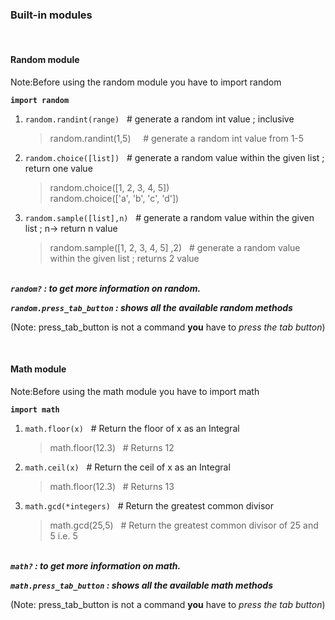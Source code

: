 ### Built-in modules

&nbsp;
#### Random module

Note:Before using the random module you have to import random

**`import random`**

1. `random.randint(range)` &nbsp; # generate a random int value ; inclusive 

    >random.randint(1,5)  &nbsp;  &nbsp; # generate a random int value from 1-5  

2. `random.choice([list])` &nbsp; #  generate a random value within the given list ; return one value  

    >random.choice([1, 2, 3, 4, 5])  
    >random.choice(['a', 'b', 'c', 'd'])  

3. `random.sample([list],n)`  &nbsp; #  generate a random value within the given list ; n-> return n value

    >random.sample([1, 2, 3, 4, 5] ,2)  &nbsp; #  generate a random value within the given list ; returns 2 value

&nbsp;  
***`random?` : to get more information on random.***  

***`random.press_tab_button` : shows all the available random methods***  

(Note: press_tab_button is not a command **you** have to *press the tab button*)

&nbsp;
#### Math module

Note:Before using the math module you have to import math

**`import math`**

1. `math.floor(x)` &nbsp; # Return the floor of x as an Integral

    > math.floor(12.3) &nbsp; # Returns 12

2. `math.ceil(x)` &nbsp; # Return the ceil of x as an Integral

    >math.floor(12.3) &nbsp; # Returns 13

3. `math.gcd(*integers)`  &nbsp; # Return the greatest common divisor

    >math.gcd(25,5) &nbsp; # Return the greatest common divisor of 25 and 5 i.e. 5

&nbsp;  
***`math?` : to get more information on math.***  

***`math.press_tab_button` : shows all the available math methods***  

(Note: press_tab_button is not a command **you** have to *press the tab button*)
